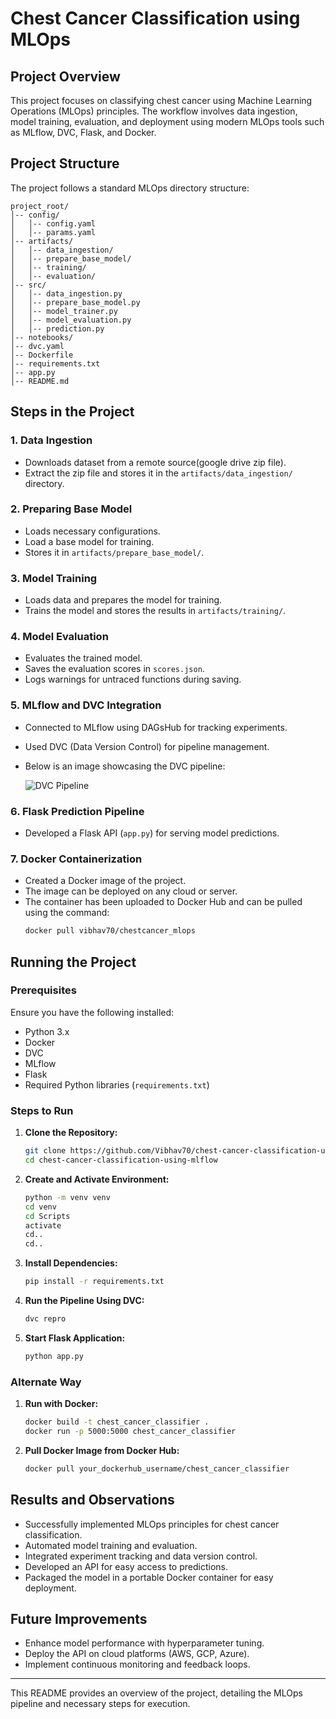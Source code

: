 # Chest Cancer Classification using MLOps

## Project Overview
This project focuses on classifying chest cancer using Machine Learning Operations (MLOps) principles. The workflow involves data ingestion, model training, evaluation, and deployment using modern MLOps tools such as MLflow, DVC, Flask, and Docker.

## Project Structure
The project follows a standard MLOps directory structure:
```
project_root/
│-- config/
│   │-- config.yaml
│   │-- params.yaml
│-- artifacts/
│   │-- data_ingestion/
│   │-- prepare_base_model/
│   │-- training/
│   │-- evaluation/
│-- src/
│   │-- data_ingestion.py
│   │-- prepare_base_model.py
│   │-- model_trainer.py
│   │-- model_evaluation.py
│   │-- prediction.py
│-- notebooks/
│-- dvc.yaml
│-- Dockerfile
│-- requirements.txt
│-- app.py
│-- README.md
```

## Steps in the Project

### 1. Data Ingestion
- Downloads dataset from a remote source(google drive zip file).
- Extract the zip file and stores it in the `artifacts/data_ingestion/` directory.

### 2. Preparing Base Model
- Loads necessary configurations.
- Load a base model for training.
- Stores it in `artifacts/prepare_base_model/`.

### 3. Model Training
- Loads data and prepares the model for training.
- Trains the model and stores the results in `artifacts/training/`.

### 4. Model Evaluation
- Evaluates the trained model.
- Saves the evaluation scores in `scores.json`.
- Logs warnings for untraced functions during saving.

### 5. MLflow and DVC Integration
- Connected to MLflow using DAGsHub for tracking experiments.
- Used DVC (Data Version Control) for pipeline management.
- Below is an image showcasing the DVC pipeline:
  
  ![DVC Pipeline](https://github.com/user-attachments/assets/f17de772-f11a-4d4a-b63d-973cbc3cc535)



### 6. Flask Prediction Pipeline
- Developed a Flask API (`app.py`) for serving model predictions.

### 7. Docker Containerization
- Created a Docker image of the project.
- The image can be deployed on any cloud or server.
- The container has been uploaded to Docker Hub and can be pulled using the command:
  ```sh
  docker pull vibhav70/chestcancer_mlops
  ```

## Running the Project
### Prerequisites
Ensure you have the following installed:
- Python 3.x
- Docker
- DVC
- MLflow
- Flask
- Required Python libraries (`requirements.txt`)

### Steps to Run
1. **Clone the Repository:**
   ```sh
   git clone https://github.com/Vibhav70/chest-cancer-classification-using-mlflow.git
   cd chest-cancer-classification-using-mlflow
   ```
2. **Create and Activate Environment:**
   ```sh
   python -m venv venv
   cd venv
   cd Scripts
   activate
   cd..
   cd..
   ```   
4. **Install Dependencies:**
   ```sh
   pip install -r requirements.txt
   ```
5. **Run the Pipeline Using DVC:**
   ```sh
   dvc repro
   ```
6. **Start Flask Application:**
   ```sh
   python app.py
   ```
### Alternate Way
1. **Run with Docker:**
   ```sh
   docker build -t chest_cancer_classifier .
   docker run -p 5000:5000 chest_cancer_classifier
   ```
2. **Pull Docker Image from Docker Hub:**
   ```sh
   docker pull your_dockerhub_username/chest_cancer_classifier
   ```

## Results and Observations
- Successfully implemented MLOps principles for chest cancer classification.
- Automated model training and evaluation.
- Integrated experiment tracking and data version control.
- Developed an API for easy access to predictions.
- Packaged the model in a portable Docker container for easy deployment.

## Future Improvements
- Enhance model performance with hyperparameter tuning.
- Deploy the API on cloud platforms (AWS, GCP, Azure).
- Implement continuous monitoring and feedback loops.

---
This README provides an overview of the project, detailing the MLOps pipeline and necessary steps for execution.

